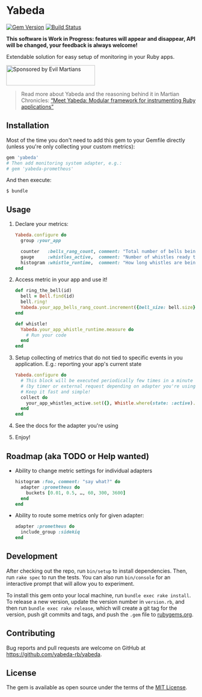 # Yabeda

[![Gem Version](https://badge.fury.io/rb/yabeda.svg)](https://rubygems.org/gems/yabeda) [![Build Status](https://travis-ci.org/yabeda-rb/yabeda.svg?branch=master)](https://travis-ci.org/yabeda-rb/yabeda)

**This software is Work in Progress: features will appear and disappear, API will be changed, your feedback is always welcome!** 

Extendable solution for easy setup of monitoring in your Ruby apps.

<a href="https://evilmartians.com/?utm_source=yabeda&utm_campaign=project_page">
<img src="https://evilmartians.com/badges/sponsored-by-evil-martians.svg" alt="Sponsored by Evil Martians" width="236" height="54">
</a>

> Read more about Yabeda and the reasoning behind it in Martian Chronicles: [“Meet Yabeda: Modular framework for instrumenting Ruby applications”](https://evilmartians.com/chronicles/meet-yabeda-modular-framework-for-instrumenting-ruby-applications)

## Installation

Most of the time you don't need to add this gem to your Gemfile directly (unless you're only collecting your custom metrics):

```ruby
gem 'yabeda'
# Then add monitoring system adapter, e.g.:
# gem 'yabeda-prometheus'
```

And then execute:

    $ bundle

## Usage

 1. Declare your metrics:

    ```ruby
    Yabeda.configure do
      group :your_app
    
      counter   :bells_rang_count, comment: "Total number of bells being rang"
      gauge     :whistles_active,  comment: "Number of whistles ready to whistle"
      histogram :whistle_runtime,  comment: "How long whistles are being active", unit: :seconds
    end
    ```
    
 2. Access metric in your app and use it!
 
    ```ruby
    def ring_the_bell(id)
      bell = Bell.find(id)
      bell.ring!
      Yabeda.your_app_bells_rang_count.increment({bell_size: bell.size}, by: 1)
    end

    def whistle!
      Yabeda.your_app_whistle_runtime.measure do
        # Run your code
      end
    end
    ```
    
 3. Setup collecting of metrics that do not tied to specific events in you application. E.g.: reporting your app's current state
    ```ruby
    Yabeda.configure do
      # This block will be executed periodically few times in a minute
      # (by timer or external request depending on adapter you're using) 
      # Keep it fast and simple!
      collect do
        your_app_whistles_active.set({}, Whistle.where(state: :active).count
      end
    end
    ```

  4. See the docs for the adapter you're using
  5. Enjoy!

## Roadmap (aka TODO or Help wanted)

 - Ability to change metric settings for individual adapters
 
   ```rb
   histogram :foo, comment: "say what?" do
     adapter :prometheus do
       buckets [0.01, 0.5, …, 60, 300, 3600]
     end
   end
   ```
   
 - Ability to route some metrics only for given adapter:
 
   ```rb
   adapter :prometheus do
     include_group :sidekiq
   end
   ```



## Development

After checking out the repo, run `bin/setup` to install dependencies. Then, run `rake spec` to run the tests. You can also run `bin/console` for an interactive prompt that will allow you to experiment.

To install this gem onto your local machine, run `bundle exec rake install`. To release a new version, update the version number in `version.rb`, and then run `bundle exec rake release`, which will create a git tag for the version, push git commits and tags, and push the `.gem` file to [rubygems.org](https://rubygems.org).

## Contributing

Bug reports and pull requests are welcome on GitHub at https://github.com/yabeda-rb/yabeda.

## License

The gem is available as open source under the terms of the [MIT License](https://opensource.org/licenses/MIT).
